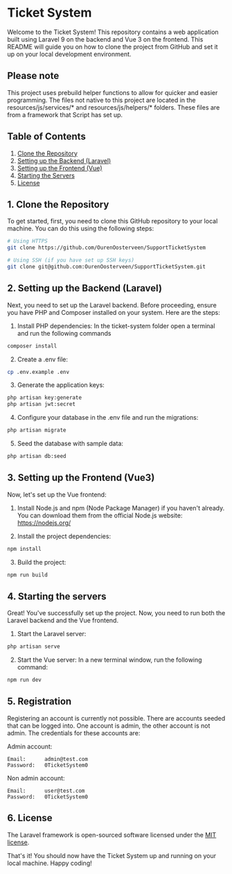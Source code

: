# Ticket System

Welcome to the Ticket System! This repository contains a web application built using Laravel 9 on the backend and Vue 3 on the frontend. This README will guide you on how to clone the project from GitHub and set it up on your local development environment.

## Please note
This project uses prebuild helper functions to allow for quicker and easier programming. The files not native to this project are located in the resources/js/services/* and resources/js/helpers/* folders. These files are from a framework that Script has set up.

## Table of Contents

1. [Clone the Repository](#clone-the-repository)
2. [Setting up the Backend (Laravel)](#setting-up-the-backend-laravel)
3. [Setting up the Frontend (Vue)](#setting-up-the-frontend-vue)
4. [Starting the Servers](#starting-the-servers)
5. [License](#license)

## 1. Clone the Repository

To get started, first, you need to clone this GitHub repository to your local machine. You can do this using the following steps:

```bash
# Using HTTPS
git clone https://github.com/OurenOosterveen/SupportTicketSystem

# Using SSH (if you have set up SSH keys)
git clone git@github.com:OurenOosterveen/SupportTicketSystem.git
```

## 2. Setting up the Backend (Laravel)

Next, you need to set up the Laravel backend. Before proceeding, ensure you have PHP and Composer installed on your system. Here are the steps:

1. Install PHP dependencies:
In the ticket-system folder open a terminal and run the following commands
```bash
composer install
```

2. Create a .env file:
```bash
cp .env.example .env
```

3. Generate the application keys:
```bash
php artisan key:generate
php artisan jwt:secret
```

4. Configure your database in the .env file and run the migrations:
```bash
php artisan migrate
```

5. Seed the database with sample data:
```bash
php artisan db:seed
```

## 3. Setting up the Frontend (Vue3)
Now, let's set up the Vue frontend:

1. Install Node.js and npm (Node Package Manager) if you haven't already. You can download them from the official Node.js website: https://nodejs.org/

2. Install the project dependencies:
```bash
npm install
```

3. Build the project:
```bash
npm run build
```

## 4. Starting the servers
Great! You've successfully set up the project. Now, you need to run both the Laravel backend and the Vue frontend.

1. Start the Laravel server:
```bash
php artisan serve
```

2. Start the Vue server:
In a new terminal window, run the following command:
```bash
npm run dev
```

## 5. Registration
Registering an account is currently not possible. There are accounts seeded that can be logged into. One account is admin, the other account is not admin. The credentials for these accounts are:

Admin account:
```
Email:      admin@test.com
Password:   0TicketSystem0
```

Non admin account:
```
Email:      user@test.com
Password:   0TicketSystem0
```

## 6. License

The Laravel framework is open-sourced software licensed under the [MIT license](https://opensource.org/licenses/MIT).



That's it! You should now have the Ticket System up and running on your local machine. Happy coding!